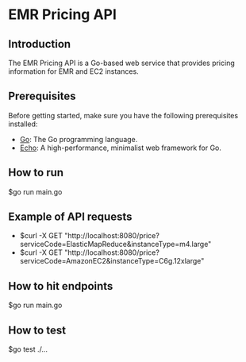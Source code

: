 # EMR Pricing API

## Introduction

The EMR Pricing API is a Go-based web service that provides pricing information for EMR and EC2 instances.

## Prerequisites

Before getting started, make sure you have the following prerequisites installed:

- [Go](https://golang.org/doc/install): The Go programming language.
- [Echo](https://github.com/labstack/echo): A high-performance, minimalist web framework for Go.

## How to run
$go run main.go

## Example of API requests
- $curl -X GET "http://localhost:8080/price?serviceCode=ElasticMapReduce&instanceType=m4.large"
- $curl -X GET "http://localhost:8080/price?serviceCode=AmazonEC2&instanceType=C6g.12xlarge"

## How to hit endpoints
$go run main.go

## How to test
$go test ./...